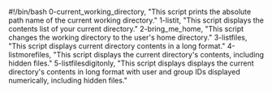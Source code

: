 #!/bin/bash
0-current_working_directory, "This script prints the absolute path name of the current working directory."
1-listit, "This script displays the contents list of your current directory."
2-bring_me_home, "This script changes the working directory to the user's home directory."
3-listfiles, "This script displays current directory contents in a long format."
4-listmorefiles, "This script displays the current directory's contents, including hidden files."
5-listfilesdigitonly, "This script displays displays the current directory's contents in long format with user and group IDs displayed numerically, including hidden files."
